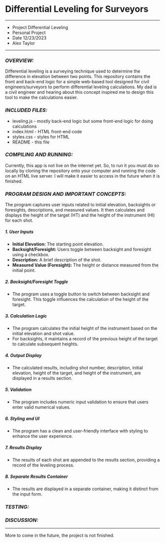# Differential Leveling for Surveyors
****************
* Project Differential Leveling
* Personal Project
* Date 12/23/2023
* Alex Taylor
**************** 

### **_OVERVIEW:_**

Differential leveling is a surveying technique used to determine the difference in elevation between two points. This repository contains the front and back-end logic for a simple web-based tool designed for civil engineers/surveyors to perform differential leveling calculations. My dad is a civil engineer and hearing about this concept inspired me to design this tool to make the calculations easier.

### **_INCLUDED FILES:_**

- leveling.js - mostly back-end logic but some front-end logic for doing calculations
- index.html - HTML front-end code
- styles.css - styles for HTML
- README - this file

### **_COMPILING AND RUNNING:_**

Currently, this app is not live on the internet yet. So, to run it you must do so locally by cloning the repository onto your computer and running the code on an HTML live server. I will make it easier to access in the future when it is finished.

### **_PROGRAM DESIGN AND IMPORTANT CONCEPTS:_**

The program captures user inputs related to initial elevation, backsights or foresights, descriptions, and measured values. It then calculates and displays the height of the target (HT) and the height of the instrument (HI) for each shot. 

##### 1. User Inputs

- **Initial Elevation:** The starting point elevation.
- **Backsight/Foresight:** Users toggle between backsight and foresight using a checkbox.
- **Description:** A brief description of the shot.
- **Measured Value (Foresight):** The height or distance measured from the initial point.

##### 2. Backsight/Foresight Toggle

- The program uses a toggle button to switch between backsight and foresight. This toggle influences the calculation of the height of the target.

##### 3. Calculation Logic

- The program calculates the initial height of the instrument based on the initial elevation and shot value.
- For backsights, it maintains a record of the previous height of the target to calculate subsequent heights.

##### 4. Output Display

- The calculated results, including shot number, description, initial elevation, height of the target, and height of the instrument, are displayed in a results section.

##### 5. Validation

- The program includes numeric input validation to ensure that users enter valid numerical values.

##### 6. Styling and UI

- The program has a clean and user-friendly interface with styling to enhance the user experience.

##### 7. Results Display

- The results of each shot are appended to the results section, providing a record of the leveling process.

##### 8. Separate Results Container

- The results are displayed in a separate container, making it distinct from the input form.
### **_TESTING:_**

### **_DISCUSSION:_**

---

More to come in the future, the project is not finished.
